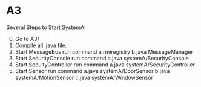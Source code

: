 A3
==
Several Steps to Start SystemA:

0. Go to A3/
1. Compile all .java file.
2. Start MessageBus
run command
    a.rmiregistry
    b.java MessageManager
3. Start SecurityConsole
run command
    a.java systemA/SecurityConsole
4. Start SecuityController
run command 
    a.java systemA/SecurityController
5. Start Sensor
run command
    a.java systemA/DoorSensor
    b.java systemA/MotionSensor
    c.java systemA/WindowSensor
